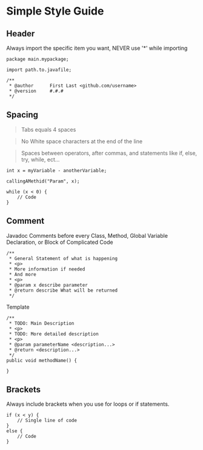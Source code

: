 # Simple Style Guide

## Header
Always import the specific item you want, NEVER use '\*' while importing
```
package main.mypackage;

import path.to.javafile;

/**
 * @author      First Last <github.com/username>
 * @version     #.#.#
 */
 ```

## Spacing
> Tabs equals 4 spaces

> No White space characters at the end of the line

> Spaces between operators, after commas, and statements like if, else, try, while, ect...
```
int x = myVariable - anotherVariable;
```
```
callingAMethid("Param", x);
```
```
while (x < 0) {
    // Code
}
```

## Comment
Javadoc Comments before every Class, Method, Global Variable Declaration, or Block of Complicated Code
```
/**
 * General Statement of what is happening
 * <p>
 * More information if needed
 * And more
 * <p>
 * @param x describe parameter
 * @return describe What will be returned
 */
```
Template
```
/**
 * TODO: Main Description
 * <p>
 * TODO: More detailed description
 * <p>
 * @param parameterName <description...>
 * @return <description...>
 */
public void methodName() {

}
```

## Brackets
Always include brackets when you use for loops or if statements.
```
if (x < y) {
    // Single line of code
}
else {
    // Code
}
```
